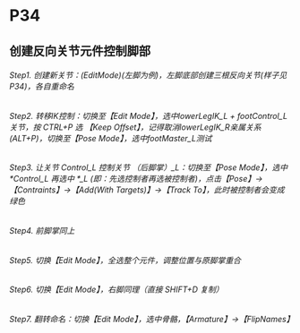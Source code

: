 # P34

## 创建反向关节元件控制脚部

###### Step1. 创建新关节：(EditMode)(左脚为例)，左脚底部创建三根反向关节(样子见P34)，各自重命名

###### Step2. 转移IK控制：切换至【Edit Mode】，选中lowerLegIK_L + footControl_L关节，按 CTRL+P 选 【Keep Offset】，记得取消lowerLegIK_R亲属关系(ALT+P)，切换至【Pose Mode】，选中footMaster_L测试

###### Step3. 让关节 *Control_L 控制关节 （后脚掌）*_L：切换至【Pose Mode】，选中 *Control_L 再选中 *_L (即：先选控制者再选被控制者)，点击【Pose】->【Contraints】->【Add(With Targets)】->【Track To】，此时被控制者会变成绿色

###### Step4. 前脚掌同上

###### Step5. 切换【Edit Mode】，全选整个元件，调整位置与原脚掌重合

###### Step6. 切换【Edit Mode】，右脚同理（直接 SHIFT+D 复制）

###### Step7. 翻转命名：切换【Edit Mode】，选中骨骼，【Armature】->【FlipNames】
